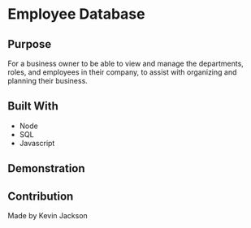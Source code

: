 # Employee Database

## Purpose
For a business owner to be able to view and manage the departments, roles, and employees in their company, to assist with organizing and planning their business.

## Built With
* Node
* SQL
* Javascript

## Demonstration



## Contribution 
Made by Kevin Jackson